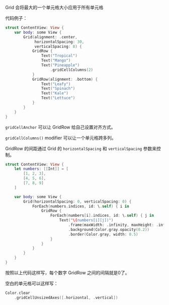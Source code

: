 
Grid 会将最大的一个单元格大小应用于所有单元格

代码例子：

```swift
struct ContentView: View {
    var body: some View {
        Grid(alignment: .center,
             horizontalSpacing: 30,
             verticalSpacing: 8) {
            GridRow {
                Text("Tropical")
                Text("Mango")
                Text("Pineapple")
                    .gridCellColumns(2)
            }
            GridRow(alignment: .bottom) {
                Text("Leafy")
                Text("Spinach")
                Text("Kale")
                Text("Lettuce")
            }
        }
    }
}
```

`gridCellAnchor` 可以让 GridRow 给自己设置对齐方式。

`gridCellColumns()`  modifier 可以让一个单元格跨多列。

GridRow 的间距通过 Grid 的 `horizontalSpacing` 和 `verticalSpacing` 参数来控制。

```swift
struct ContentView: View {
    let numbers: [[Int]] = [
        [1, 2, 3],
        [4, 5, 6],
        [7, 8, 9]
    ]

    var body: some View {
        Grid(horizontalSpacing: 0, verticalSpacing: 0) {
            ForEach(numbers.indices, id: \.self) { i in
                GridRow {
                    ForEach(numbers[i].indices, id: \.self) { j in
                        Text("\(numbers[i][j])")
                            .frame(maxWidth: .infinity, maxHeight: .infinity)
                            .background(Color.gray.opacity(0.2))
                            .border(Color.gray, width: 0.5)
                    }
                }
            }
        }
    }
}
```

按照以上代码这样写，每个数字 GridRow 之间的间隔就是0了。

空白的单元格可以这样写：

```swift
Color.clear
    .gridCellUnsizedAxes([.horizontal, .vertical])
```




